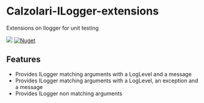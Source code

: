 # Calzolari-ILogger-extensions
Extensions on Ilogger for unit testing

![](https://github.com/AnthonyGiretti/grpc-aspnetcore-validator/workflows/Build/badge.svg)
[![Nuget](https://img.shields.io/nuget/v/Calzolari.Grpc.AspNetCore.Validation)](https://www.nuget.org/packages/Calzolari.Grpc.AspNetCore.Validation)

## Features

- Provides ILogger matching arguments with a LogLevel and a message
- Provides ILogger matching arguments with a LogLevel, an exception and a message
- Provides ILogger non matching arguments
